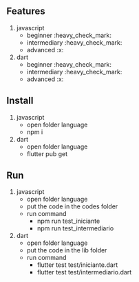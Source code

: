 ## Features
<ol>
  <li>javascript
    <ul>
      <li>beginner :heavy_check_mark:</li>
      <li>intermediary :heavy_check_mark:</li>
      <li>advanced :x:</li>
    </ul>
  </li>
  <li>dart
    <ul>
      <li>beginner :heavy_check_mark:</li>
      <li>intermediary :heavy_check_mark:</li>
      <li>advanced :x:</li>
    </ul>
  </li>
</ol>

## Install
<ol>
  <li>javascript
    <ul>
      <li>open folder language</li>
      <li>npm i</li>
    </ul>
  </li>
  <li>dart
    <ul>
      <li>open folder language</li>
      <li>flutter pub get</li>
    </ul>
  </li>
</ol>

## Run
<ol>
  <li>javascript
    <ul>
      <li>open folder language</li>
      <li>put the code in the codes folder</li>
      <li>run command
        <ul>
          <li>npm run test_iniciante</li>
          <li>npm run test_intermediario</li>
          <!-- <li>npm run test_avancado</li> -->
        </ul>
      </li>
    </ul>
  </li>
  <li>dart
    <ul>
      <li>open folder language</li>
      <li>put the code in the lib folder</li>
      <li>run command
        <ul>
          <li>flutter test test/iniciante.dart</li>
          <li>flutter test test/intermediario.dart</li>
          <!-- <li>flutter test test/avancado.dart</li> -->
        </ul>
      </li>
    </ul>
  </li>
</ol>